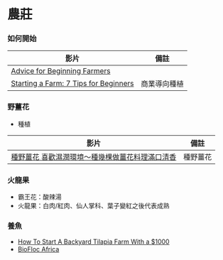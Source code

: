# 農莊

### 如何開始
|影片|備註|
|----|----|
|[Advice for Beginning Farmers](https://www.youtube.com/watch?v=AYEo2udXM80)||
|[Starting a Farm: 7 Tips for Beginners](https://www.youtube.com/watch?v=mJ-MeA-W1Ts)|商業導向種植|

### 野薑花
- 種植

|影片|備註|
|----|----|
|[種野薑花 喜歡濕潤環境～種幾棵做薑花料理滿口清香](https://www.youtube.com/watch?v=RnbWGFmgyks)|種野薑花|

### 火龍果
- 霸王花：酸辣湯
- 火龍果：白肉/紅肉、仙人掌科、葉子變紅之後代表成熟

### 養魚
- [How To Start A Backyard Tilapia Farm With a $1000](https://www.youtube.com/watch?v=Wnmg_zgD59A)
- [BioFloc Africa](https://bioflocafrica.com/)
